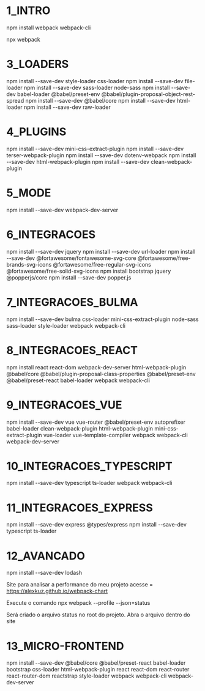 
# 1_INTRO

npm install webpack webpack-cli

npx webpack

# 3_LOADERS
npm install --save-dev style-loader css-loader
npm install --save-dev file-loader
npm install --save-dev sass-loader node-sass
npm install --save-dev babel-loader @babel/preset-env @babel/plugin-proposal-object-rest-spread
npm install --save-dev @babel/core
npm install --save-dev html-loader
npm install --save-dev raw-loader

# 4_PLUGINS
npm install --save-dev mini-css-extract-plugin
npm install --save-dev terser-webpack-plugin
npm install --save-dev dotenv-webpack
npm install --save-dev html-webpack-plugin
npm install --save-dev clean-webpack-plugin

# 5_MODE 
npm install --save-dev webpack-dev-server

# 6_INTEGRACOES
npm install --save-dev jquery
npm install --save-dev url-loader
npm install --save-dev @fortawesome/fontawesome-svg-core @fortawesome/free-brands-svg-icons @fortawesome/free-regular-svg-icons @fortawesome/free-solid-svg-icons
npm install bootstrap jquery @popperjs/core
npm install --save-dev popper.js

# 7_INTEGRACOES_BULMA
npm install --save-dev bulma css-loader mini-css-extract-plugin node-sass sass-loader style-loader webpack webpack-cli

# 8_INTEGRACOES_REACT
npm install react react-dom webpack-dev-server html-webpack-plugin @babel/core @babel/plugin-proposal-class-properties @babel/preset-env @babel/preset-react babel-loader webpack webpack-cli

# 9_INTEGRACOES_VUE
npm install --save-dev vue vue-router @babel/preset-env autoprefixer babel-loader clean-webpack-plugin html-webpack-plugin mini-css-
extract-plugin vue-loader vue-template-compiler webpack webpack-cli webpack-dev-server

# 10_INTEGRACOES_TYPESCRIPT
npm install --save-dev typescript ts-loader webpack webpack-cli

# 11_INTEGRACOES_EXPRESS
npm install --save-dev express @types/express
npm install --save-dev typescript ts-loader

# 12_AVANCADO
npm install --save-dev lodash

Site para analisar a performance do meu projeto
acesse = https://alexkuz.github.io/webpack-chart

Execute o comando 
npx webpack --profile --json=status

Será criado o arquivo status no root do projeto. Abra o arquivo dentro do site

# 13_MICRO-FRONTEND

npm install --save-dev @babel/core @babel/preset-react babel-loader bootstrap css-loader html-webpack-plugin react react-dom react-router react-router-dom reactstrap style-loader webpack webpack-cli webpack-dev-server